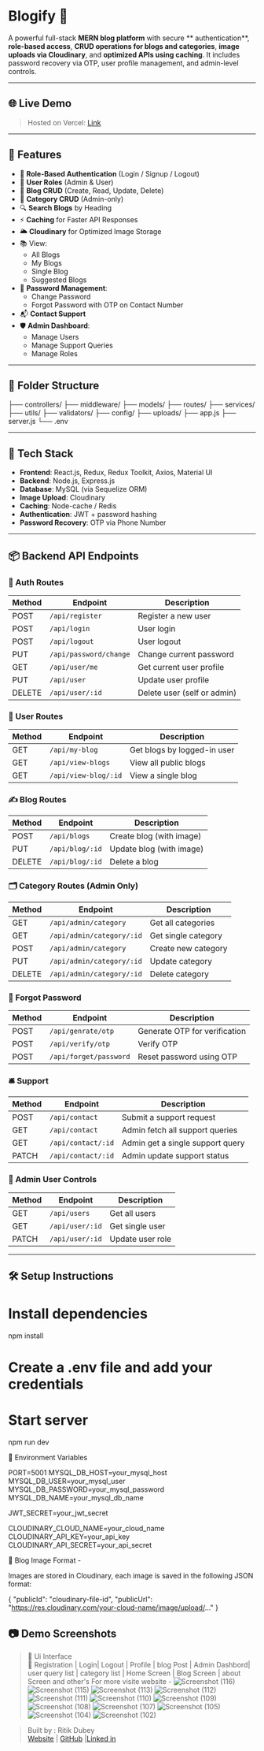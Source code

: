 # Blogify 📝

A powerful full-stack **MERN blog platform** with secure ** authentication**, **role-based access**, **CRUD operations for blogs and categories**, **image uploads via Cloudinary**, and **optimized APIs using caching**. It includes password recovery via OTP, user profile management, and admin-level controls.

---

## 🌐 Live Demo

> Hosted on Vercel: [Link](https://blogify-ten-pearl.vercel.app/)

---

## 🚀 Features

- 🔐 **Role-Based Authentication** (Login / Signup / Logout)
- 👤 **User Roles** (Admin & User)
- 📝 **Blog CRUD** (Create, Read, Update, Delete)
- 📁 **Category CRUD** (Admin-only)
- 🔍 **Search Blogs** by Heading
- ⚡ **Caching** for Faster API Responses
- 🌥️ **Cloudinary** for Optimized Image Storage
- 📚 View:
  - All Blogs
  - My Blogs
  - Single Blog
  - Suggested Blogs
- 🔄 **Password Management**:
  - Change Password
  - Forgot Password with OTP on Contact Number
- 📬 **Contact Support**
- 🛡️ **Admin Dashboard**:
  - Manage Users
  - Manage Support Queries
  - Manage Roles

---

## 📁 Folder Structure
├── controllers/
├── middleware/
├── models/
├── routes/
├── services/
├── utils/
├── validators/
├── config/
├── uploads/
├── app.js
├── server.js
└── .env



---

## 🧪 Tech Stack

- **Frontend**: React.js, Redux, Redux Toolkit, Axios, Material UI
- **Backend**: Node.js, Express.js
- **Database**: MySQL (via Sequelize ORM)
- **Image Upload**: Cloudinary
- **Caching**: Node-cache / Redis
- **Authentication**: JWT + password hashing
- **Password Recovery**: OTP via Phone Number

---

## 📦 Backend API Endpoints

### 🔑 Auth Routes

| Method | Endpoint                 | Description                       |
|--------|--------------------------|-----------------------------------|
| POST   | `/api/register`          | Register a new user               |
| POST   | `/api/login`             | User login                        |
| POST   | `/api/logout`            | User logout                       |
| PUT    | `/api/password/change`   | Change current password           |
| GET    | `/api/user/me`           | Get current user profile          |
| PUT    | `/api/user`              | Update user profile               |
| DELETE | `/api/user/:id`          | Delete user (self or admin)       |

### 👤 User Routes

| Method | Endpoint              | Description              |
|--------|-----------------------|--------------------------|
| GET    | `/api/my-blog`        | Get blogs by logged-in user |
| GET    | `/api/view-blogs`     | View all public blogs    |
| GET    | `/api/view-blog/:id`  | View a single blog       |

### ✍️ Blog Routes

| Method | Endpoint              | Description              |
|--------|-----------------------|--------------------------|
| POST   | `/api/blogs`          | Create blog (with image) |
| PUT    | `/api/blog/:id`       | Update blog (with image) |
| DELETE | `/api/blog/:id`       | Delete a blog            |

### 🗂️ Category Routes (Admin Only)

| Method | Endpoint                       | Description                  |
|--------|--------------------------------|------------------------------|
| GET    | `/api/admin/category`          | Get all categories           |
| GET    | `/api/admin/category/:id`      | Get single category          |
| POST   | `/api/admin/category`          | Create new category          |
| PUT    | `/api/admin/category/:id`      | Update category              |
| DELETE | `/api/admin/category/:id`      | Delete category              |

### 🔁 Forgot Password

| Method | Endpoint                   | Description                      |
|--------|----------------------------|----------------------------------|
| POST   | `/api/genrate/otp`         | Generate OTP for verification    |
| POST   | `/api/verify/otp`          | Verify OTP                       |
| POST   | `/api/forget/password`     | Reset password using OTP         |

### 🛎️ Support

| Method | Endpoint               | Description                      |
|--------|------------------------|----------------------------------|
| POST   | `/api/contact`         | Submit a support request         |
| GET    | `/api/contact`         | Admin fetch all support queries  |
| GET    | `/api/contact/:id`     | Admin get a single support query |
| PATCH  | `/api/contact/:id`     | Admin update support status      |

### 👑 Admin User Controls

| Method | Endpoint           | Description          |
|--------|--------------------|----------------------|
| GET    | `/api/users`       | Get all users        |
| GET    | `/api/user/:id`    | Get single user      |
| PATCH  | `/api/user/:id`    | Update user role     |

---

## 🛠️ Setup Instructions

# Install dependencies
npm install

# Create a .env file and add your credentials

# Start server
npm run dev



🔐 Environment Variables

PORT=5001
MYSQL_DB_HOST=your_mysql_host
MYSQL_DB_USER=your_mysql_user
MYSQL_DB_PASSWORD=your_mysql_password
MYSQL_DB_NAME=your_mysql_db_name

JWT_SECRET=your_jwt_secret

CLOUDINARY_CLOUD_NAME=your_cloud_name
CLOUDINARY_API_KEY=your_api_key
CLOUDINARY_API_SECRET=your_api_secret


📸 Blog Image Format - 

Images are stored in Cloudinary, each image is saved in the following JSON format:

{
  "publicId": "cloudinary-file-id",
  "publicUrl": "https://res.cloudinary.com/your-cloud-name/image/upload/..."
}
## 📷 Demo Screenshots

> 💬 Ui Interface  
> 🔐 Registration | Login| Logout | Profile | blog Post | Admin Dashbord| user query list | category list | Home Screen | Blog Screen | about Screen and other's
> For more visite website - 
![Screenshot (116)](https://github.com/user-attachments/assets/5d332bdc-c742-49b7-b0c2-d188c559a024)
![Screenshot (115)](https://github.com/user-attachments/assets/78979966-ac02-4257-bff3-62a99b9f1622)
![Screenshot (113)](https://github.com/user-attachments/assets/37f65110-1924-4385-a04b-bc5f992df860)
![Screenshot (112)](https://github.com/user-attachments/assets/8d9440ec-0272-43ec-b94e-985c4e24d152)
![Screenshot (111)](https://github.com/user-attachments/assets/53cdbc24-b730-4a1b-a903-2d43f19f634d)
![Screenshot (110)](https://github.com/user-attachments/assets/0ebae102-4366-4e7a-bdd1-3f59f5da8531)
![Screenshot (109)](https://github.com/user-attachments/assets/82c14202-f5dc-438a-9c2a-36bd4b0962c0)
![Screenshot (108)](https://github.com/user-attachments/assets/676b4775-a70b-4d25-9798-41dd2bf4c0cf)
![Screenshot (107)](https://github.com/user-attachments/assets/d9362f19-8d1e-4f30-917e-97e520cdf781)
![Screenshot (105)](https://github.com/user-attachments/assets/a0c5aad2-1b8d-4684-a18b-a6790c0eec0f)
![Screenshot (104)](https://github.com/user-attachments/assets/8e6ae3df-8886-4c2c-ac74-90785fdf2ec8)
![Screenshot (102)](https://github.com/user-attachments/assets/3d1c0257-8801-42a2-8b11-4eafe6a012cf)



> Built by : Ritik Dubey  
> <a href="https://www.ritik.top" target="_blank">Website</a> | <a href="https://github.com/Hritik-22" target="_blank">GitHub</a> |<a href="https://www.linkedin.com/in/theritikdubey" target="_blank">Linked in </a>
